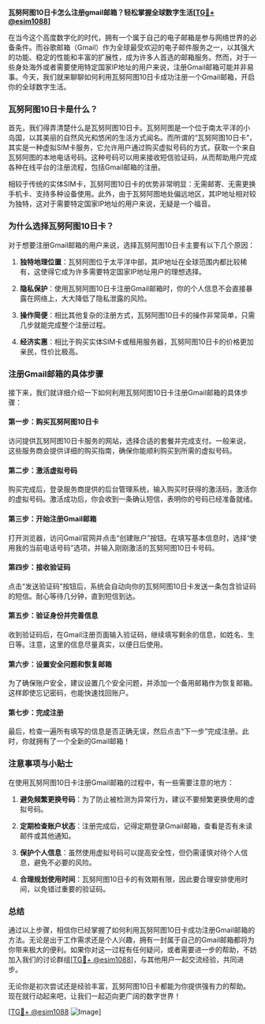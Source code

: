 **瓦努阿图10日卡怎么注册gmail邮箱？轻松掌握全球数字生活[[TG💪+ @esim1088](https://t.me/s/esim1088)]**

在当今这个高度数字化的时代，拥有一个属于自己的电子邮箱是参与网络世界的必备条件。而谷歌邮箱（Gmail）作为全球最受欢迎的电子邮件服务之一，以其强大的功能、稳定的性能和丰富的扩展性，成为许多人首选的邮箱服务。然而，对于一些身处海外或者需要使用特定国家IP地址的用户来说，注册Gmail邮箱可能并非易事。今天，我们就来聊聊如何利用瓦努阿图10日卡成功注册一个Gmail邮箱，开启你的全球数字生活。

### 瓦努阿图10日卡是什么？

首先，我们得弄清楚什么是瓦努阿图10日卡。瓦努阿图是一个位于南太平洋的小岛国，以其美丽的自然风光和悠闲的生活方式闻名。而所谓的“瓦努阿图10日卡”，其实是一种虚拟SIM卡服务，它允许用户通过购买虚拟号码的方式，获取一个来自瓦努阿图的本地电话号码。这种号码可以用来接收短信验证码，从而帮助用户完成各种在线平台的注册流程，包括Gmail邮箱的注册。

相较于传统的实体SIM卡，瓦努阿图10日卡的优势非常明显：无需邮寄、无需更换手机卡、支持多种设备使用。此外，由于瓦努阿图地处偏远地区，其IP地址相对较为独特，这对于需要特定国家IP地址的用户来说，无疑是一个福音。

### 为什么选择瓦努阿图10日卡？

对于想要注册Gmail邮箱的用户来说，选择瓦努阿图10日卡主要有以下几个原因：

1. **独特地理位置**：瓦努阿图位于太平洋中部，其IP地址在全球范围内都比较稀有，这使得它成为许多需要特定国家IP地址用户的理想选择。
   
2. **隐私保护**：使用瓦努阿图10日卡注册Gmail邮箱时，你的个人信息不会直接暴露在网络上，大大降低了隐私泄露的风险。

3. **操作简便**：相比其他复杂的注册方式，瓦努阿图10日卡的操作非常简单，只需几步就能完成整个注册过程。

4. **经济实惠**：相比于购买实体SIM卡或租用服务器，瓦努阿图10日卡的价格更加亲民，性价比极高。

### 注册Gmail邮箱的具体步骤

接下来，我们就详细介绍一下如何利用瓦努阿图10日卡注册Gmail邮箱的具体步骤：

#### 第一步：购买瓦努阿图10日卡

访问提供瓦努阿图10日卡服务的网站，选择合适的套餐并完成支付。一般来说，这些服务商会提供详细的购买指南，确保你能顺利购买到所需的虚拟号码。

#### 第二步：激活虚拟号码

购买完成后，登录服务商提供的后台管理系统，输入购买时获得的激活码，激活你的虚拟号码。激活成功后，你会收到一条确认短信，表明你的号码已经准备就绪。

#### 第三步：开始注册Gmail邮箱

打开浏览器，访问Gmail官网并点击“创建账户”按钮。在填写基本信息时，选择“使用我的当前电话号码”选项，并输入刚刚激活的瓦努阿图10日卡号码。

#### 第四步：接收验证码

点击“发送验证码”按钮后，系统会自动向你的瓦努阿图10日卡发送一条包含验证码的短信。耐心等待几分钟，直到短信到达。

#### 第五步：验证身份并完善信息

收到验证码后，在Gmail注册页面输入验证码，继续填写剩余的信息，如姓名、生日等。注意，这里的信息尽量真实，以便日后使用。

#### 第六步：设置安全问题和恢复邮箱

为了确保账户安全，建议设置几个安全问题，并添加一个备用邮箱作为恢复邮箱。这样即使忘记密码，也能快速找回账户。

#### 第七步：完成注册

最后，检查一遍所有填写的信息是否正确无误，然后点击“下一步”完成注册。此时，你就拥有了一个全新的Gmail邮箱！

### 注意事项与小贴士

在使用瓦努阿图10日卡注册Gmail邮箱的过程中，有一些需要注意的地方：

1. **避免频繁更换号码**：为了防止被检测为异常行为，建议不要频繁更换使用的虚拟号码。

2. **定期检查账户状态**：注册完成后，记得定期登录Gmail邮箱，查看是否有未读邮件或其他通知。

3. **保护个人信息**：虽然使用虚拟号码可以提高安全性，但仍需谨慎对待个人信息，避免不必要的风险。

4. **合理规划使用时间**：瓦努阿图10日卡的有效期有限，因此要合理安排使用时间，以免错过重要的验证码。

### 总结

通过以上步骤，相信你已经掌握了如何利用瓦努阿图10日卡成功注册Gmail邮箱的方法。无论是出于工作需求还是个人兴趣，拥有一封属于自己的Gmail邮箱都将为你带来极大的便利。如果你对这一过程有任何疑问，或者需要进一步的帮助，不妨加入我们的讨论群组[[TG💪+ @esim1088](https://t.me/s/esim1088)]，与其他用户一起交流经验，共同进步。

无论你是初次尝试还是经验丰富，瓦努阿图10日卡都能为你提供强有力的帮助。现在就行动起来吧，让我们一起迈向更广阔的数字世界！

[[TG💪+ @esim1088](https://t.me/s/esim1088) ![Image](https://i.postimg.cc/4NQfJmqS/Snipaste-2025-05-13-00-14-12.png)]